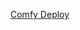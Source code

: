 [Comfy Deploy](https://app.comfydeploy.com/auth/sign-in?redirect=%2Fuser%2Fpustota%2Fmachines%3Fview%3Dcreate)